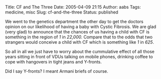 Title: CF and The Three
Date: 2005-04-09 21:15
Author: aabs
Tags: medicine, misc
Slug: cf-and-the-three
Status: published

We went to the genetics department the other day to get the doctors opinion on our likelihood of having a baby with Cystic Fibrosis. We are glad (very glad) to announce that the chances of us having a child with CF is something in the region of *1* in *22,000.* Compare that to the odds that two strangers would conceive a child with CF which is something like *1* in *625*.

So all in all we just have to worry about the cummulative effect of all those years sitting in front of VDUs talking on mobile phones, drinking coffee to cope with hangovers in tight jeans and Y-fronts.

Did I say Y-fronts? I meant Armani briefs of course.
